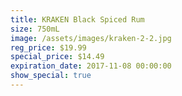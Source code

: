 ```yaml
---
title: KRAKEN Black Spiced Rum
size: 750mL
image: /assets/images/kraken-2-2.jpg
reg_price: $19.99
special_price: $14.49
expiration_date: 2017-11-08 00:00:00
show_special: true
---
```



